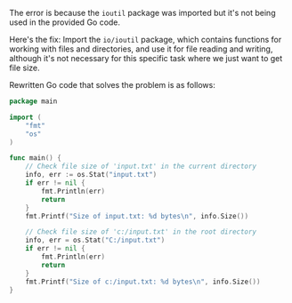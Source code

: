 The error is because the `ioutil` package was imported but it's not being used in the provided Go code.

Here's the fix: Import the `io/ioutil` package, which contains functions for working with files and directories, and use it for file reading and writing, although it's not necessary for this specific task where we just want to get file size.

Rewritten Go code that solves the problem is as follows:

```go
package main

import (
	"fmt"
	"os"
)

func main() {
	// Check file size of 'input.txt' in the current directory
	info, err := os.Stat("input.txt")
	if err != nil {
		fmt.Println(err)
		return
	}
	fmt.Printf("Size of input.txt: %d bytes\n", info.Size())

	// Check file size of 'c:/input.txt' in the root directory
	info, err = os.Stat("C:/input.txt")
	if err != nil {
		fmt.Println(err)
		return
	}
	fmt.Printf("Size of c:/input.txt: %d bytes\n", info.Size())
}
```
